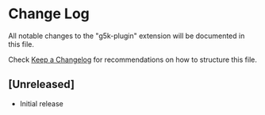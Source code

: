 # Change Log

All notable changes to the "g5k-plugin" extension will be documented in this file.

Check [Keep a Changelog](http://keepachangelog.com/) for recommendations on how to structure this file.

## [Unreleased]

- Initial release